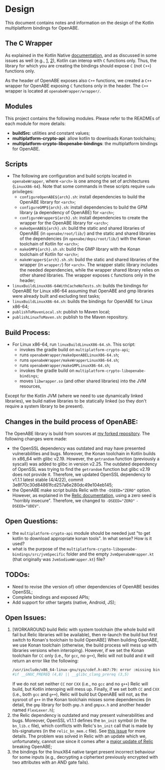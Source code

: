 # Design

This document contains notes and information on the design of the Kotlin multiplatform bindings for OpenABE.


## The C Wrapper

As explained in the Kotlin Native [documentation](https://kotlinlang.org/docs/native-overview.html#interoperability), and as discussed in some issues as well (e.g., [1](https://discuss.kotlinlang.org/t/cinterop-with-c/18810), [2](https://youtrack.jetbrains.com/issue/KT-39144)), Kotlin can interop with `C` functions only. Thus, the library for which you are creating the bindings should expose `C` (not `C++`) functions only. 

As the header of OpenABE exposes also `C++` functions, we created a `C++` wrapper for OpenABE exposing `C` functions only in the header. The `C++` wrapper is located at `openabeWrapper/wrapper/`.


## Modules
This project contains the following modules. Please refer to the READMEs of each module for more details:
* **buildSrc**: utilities and constant values;
* **multiplatform-crypto-api**: allow kotlin to downloads Konan toolchains;
* **multiplatform-crypto-libopenabe-bindings**: the multiplatform bindings for OpenABE.


## Scripts
* The following are configuration and build scripts located in `openabeWrapper`, where `<arch>` is one among the set of architectures {`LinuxX86-64`}. Note that some commands in these scripts require `sudo` privileges:
  * `configureOpenABE${arch}.sh`: install dependencies to build the OpenABE library for `<arch>`;
  * `configureGMP${arch}.sh`: install dependencies to build the GPM library (a dependency of OpenABE) for `<arch>`;
  * `configureWrapper${arch}.sh`: install dependencies to create the wrapper for the OpenABE library for `<arch>`;
  * `makeOpenABE${arch}.sh`: build the static and shared libraries of OpenABE (in `openabe/root/lib/`) and the static and shared libraries of the dependencies (in `openabe/deps/root/lib/`) with the Konan toolchain of Kotlin for `<arch>`;
  * `makeGMP${arch}.sh.sh`: build the GMP library with the Konan toolchain of Kotlin for `<arch>`;
  * `makeWrapper${arch}.sh.sh`: build the static and shared libraries of the wrapper (in `wrapper/`) for `<arch>`. The wrapper static library includes the needed dependencies, while the wrapper shared library relies on other shared libraries. The wrapper exposes `C` functions only in the header;
* `linuxBuildLinuxX86-64WithCacheNoTests.sh`: builds the bindings for OpenABE for Linux x86-64 assuming that OpenABE and gmp libraries were already built and excluding test tasks;
* `linuxBuildLinuxX86-64.sh`: builds the bindings for OpenABE for Linux x86-64;
* `publishToMavenLocal.sh`: publish to Maven local;
* `publishLinuxToMaven.sh`: publish to the Maven repository.


## Build Process:
* For Linux x86-64, run `linuxBuildLinuxX86-64.sh`. This script: 
  * invokes the gradle build on `multiplatform-crypto-api`;
  * runs `openabeWrapper/makeOpenABELinuxX86-64.sh`;
  * runs `openabeWrapper/makeWrapperLinuxX86-64.sh`;
  * runs `openabeWrapper/makeGMPLinuxX86-64.sh`;
  * invokes the gradle build on `multiplatform-crypto-libopenabe-bindings`;
  * moves `libwrapper.so` (and other shared libraries) into the JVM resources,

Except for the Kotlin JVM (where we need to use dynamically linked libraries), we build native libraries to be statically linked (so they don't require a system library to be present).


## Changes in the build process of OpenABE:
The OpenABE library is build from sources at [my forked repository](https://github.com/StefanoBerlato/openabe).  The following changes were made: 
* the OpenSSL dependency was outdated and may have presented vulnerabilities and bugs. Moreover, the Konan toolchain in Kotlin builds in x86_64 with glibc v2.19. However, the `getrandom` function (previously a syscall) was added to glibc in version v2.25. The outdated dependency of OpenSSL was trying to find the `getrandom` function but glibc v2.19 does not provide it. Therefore, we updated OpenSSL dependency to v1.1.1 latest stable (4/4/22), commit 3e8f70c30d84861fcd257a6e280dc49e104eb145;
* the OpenABE make script builds Relic with the `-DSEED="ZERO"` option. However, as explained in the [Relic documentation](https://github.com/relic-toolkit/relic/blob/83de89f714202f9b227a2138e4fe784ee6e202f5/cmake/rand.cmake), using a zero seed is "horribly insecure". Therefore, we changed to `-DSEED="ZERO"` `-DSEED="UDEV"`.


## Open Questions:
* the `multiplatform-crypto-api` module should be needed just "to get kotlin to download appropriate konan tools". In what sense? How is it used?
* what is the purpose of the `multiplatform-crypto-libopenabe-bindings/src/jvmSpecific` folder and the empty `JvmOpenabeWrapper.kt` (that originally was `JvmSodiumWrapper.kt`) file?


## TODOs:
* Need to revise (the version of) other dependencies of OpenABE besides OpenSSL;
* Complete bindings and exposed APIs;
* Add support for other targets (native, Android, JS);


## Open Issues:
1. [WORKAROUND build Relic with system toolchain (the whole build will fail but Relic libraries will be available), then re-launch the build but first switch to Konan's toolchain to build OpenABE] When building OpenABE, we use Konan toolchain (otherwise, the build process will mess up with libraries versions when interoping). However, if we set the Konan toolchain for `CC` only (i.e., for `gcc`, no `g++`), Relic will not build and it will return an error like the following:
    ```bash
    /usr/include/x86_64-linux-gnu/sys/cdef.h:467:79: error :missing binary operator before token "(" 
    #if __GNUC_PREREQ (4,8) || __glibc_clang_prereq (3,5)
    ```
    If we do not set neither `CC` nor `CXX` (i.e., no `gcc` and no `g++`) Relic will build, but Kotlin interoping will mess up. Finally, if we set both `CC` and `CXX` (i.e., both `gcc` and `g++`), Relic will build but OpenABE will not, as the sysroot of `g++` in the Konan toolchain misses some dependencies (in detail, the `gmp` library for both `gmp.h` and `gmpxx.h` and another header named `FlexLexer.h`);
2. the Relic dependency is outdated and may present vulnerabilities and bugs. Moreover, OpenSSL v1.1.1 defines the `bn_init` symbol (in the `bn_lib.c` file), which conflicts with Relic's `bn_init` call that is made by bls-signatures (in the `relic_bn_mem.c` file). See [this issue](https://github.com/relic-toolkit/relic/issues/196) for more details. The problem was solved in Relic with an update which we, unfortunately, cannot use since it comes after a [major update of Relic](https://github.com/relic-toolkit/relic/commit/5518ed1a8c9039ac29c72b4f1b170eae9936f57c) breaking OpenABE;
3. the bindings for the linuxX64 native target present incorrect behaviour for some inputs (e.g., decrypting a ciphertext previously encrypted with two attributes with an AND gate fails).